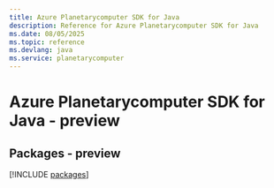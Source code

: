 ```yaml
---
title: Azure Planetarycomputer SDK for Java
description: Reference for Azure Planetarycomputer SDK for Java
ms.date: 08/05/2025
ms.topic: reference
ms.devlang: java
ms.service: planetarycomputer
---
```

# Azure Planetarycomputer SDK for Java - preview
## Packages - preview
[!INCLUDE [packages](planetarycomputer-index.md)]